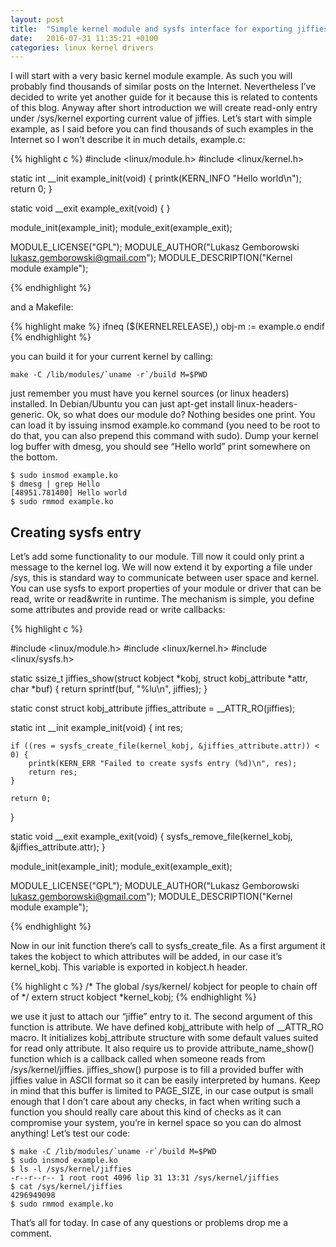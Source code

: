 ```yaml
---
layout: post
title:  "Simple kernel module and sysfs interface for exporting jiffies value"
date:   2016-07-31 11:35:21 +0100
categories: linux kernel drivers
---
```


	

I will start with a very basic kernel module example. As such you will probably find thousands of similar
posts on the Internet. Nevertheless I’ve decided to write yet another guide for it because this is related to
contents of this blog. Anyway after short introduction we will create read-only entry under /sys/kernel
exporting current value of jiffies. Let’s start with simple example, as I said before you can find thousands
of such examples in the Internet so I won’t describe it in much details, example.c:

{% highlight c %}
#include <linux/module.h>
#include <linux/kernel.h>

static int __init example_init(void)
{
	printk(KERN_INFO "Hello world\n");
	return 0;
}

static void __exit example_exit(void)
{
}

module_init(example_init);
module_exit(example_exit);

MODULE_LICENSE("GPL");
MODULE_AUTHOR("Lukasz Gemborowski <lukasz.gemborowski@gmail.com>");
MODULE_DESCRIPTION("Kernel module example");

{% endhighlight %}

and a Makefile:

{% highlight make %}
ifneq ($(KERNELRELEASE),)
obj-m := example.o
endif
{% endhighlight %}

you can build it for your current kernel by calling:

	make -C /lib/modules/`uname -r`/build M=$PWD

just remember you must have you kernel sources (or linux headers) installed. In Debian/Ubuntu you can just
apt-get install linux-headers-generic. Ok, so what does our module do? Nothing besides one print. You can
load it by issuing insmod example.ko command (you need to be root to do that, you can also prepend this
command with sudo). Dump your kernel log buffer with dmesg, you should see “Hello world” print somewhere on
the bottom.

	$ sudo insmod example.ko
	$ dmesg | grep Hello
	[48951.781400] Hello world
	$ sudo rmmod example.ko

## Creating sysfs entry ##

Let’s add some functionality to our module. Till now it could only print a message to the kernel log. We will
now extend it by exporting a file under /sys, this is standard way to communicate between user space and
kernel. You can use sysfs to export properties of your module or driver that can be read, write or read&write
in runtime. The mechanism is simple, you define some attributes and provide read or write callbacks:

{% highlight c %}

#include <linux/module.h>
#include <linux/kernel.h>
#include <linux/sysfs.h>

static ssize_t jiffies_show(struct kobject *kobj, struct kobj_attribute *attr, char *buf)
{
	return sprintf(buf, "%lu\n", jiffies);
}

static const struct kobj_attribute jiffies_attribute = __ATTR_RO(jiffies);

static int __init example_init(void)
{
	int res;

	if ((res = sysfs_create_file(kernel_kobj, &jiffies_attribute.attr)) < 0) {
		printk(KERN_ERR "Failed to create sysfs entry (%d)\n", res);
		return res;
	}

	return 0;
}

static void __exit example_exit(void)
{
	sysfs_remove_file(kernel_kobj, &jiffies_attribute.attr);
}

module_init(example_init);
module_exit(example_exit);

MODULE_LICENSE("GPL");
MODULE_AUTHOR("Lukasz Gemborowski <lukasz.gemborowski@gmail.com>");
MODULE_DESCRIPTION("Kernel module example");

{% endhighlight %}

Now in our init function there’s call to sysfs_create_file. As a first argument it takes the kobject to which
attributes will be added, in our case it’s kernel_kobj. This variable is exported in kobject.h header.

{% highlight c %}
/* The global /sys/kernel/ kobject for people to chain off of */
extern struct kobject *kernel_kobj;
{% endhighlight %}

we use it just to attach our “jiffie” entry to it. The second argument of this function is attribute. We have
defined kobj_attribute with help of __ATTR_RO macro. It initializes kobj_attribute structure with some default
values suited for read only attribute. It also require us to provide attribute_name_show() function which is a
callback called when someone reads from /sys/kernel/jiffies. jiffies_show() purpose is to fill a provided
buffer with jiffies value in ASCII format so it can be easily interpreted by humans. Keep in mind that this
buffer is limited to PAGE_SIZE, in our case output is small enough that I don’t care about any checks, in fact
when writing such a function you should really care about this kind of checks as it can compromise your system,
you’re in kernel space so you can do almost anything! Let’s test our code:

	$ make -C /lib/modules/`uname -r`/build M=$PWD
	$ sudo insmod example.ko
	$ ls -l /sys/kernel/jiffies 
	-r--r--r-- 1 root root 4096 lip 31 13:31 /sys/kernel/jiffies
	$ cat /sys/kernel/jiffies 
	4296949098
	$ sudo rmmod example.ko

That’s all for today. In case of any questions or problems drop me a comment.
